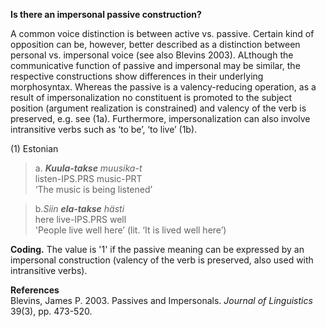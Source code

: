 **Is there an impersonal passive construction?**

A common voice distinction is between active vs. passive. Certain kind of opposition can be, however, better described as a distinction between personal vs. impersonal voice (see also Blevins 2003). ALthough the communicative function of passive and impersonal may be similar, the respective constructions show differences in their underlying morphosyntax. Whereas the passive is a valency-reducing operation, as a result of impersonalization no constituent is promoted to the subject position (argument realization is constrained) and valency of the verb is preserved, e.g. see (1a). Furthermore, impersonalization can also involve intransitive verbs such as ‘to be’, ‘to live’ (1b).

(1) Estonian<br/>
>a. ***Kuula-takse**  muusika-t*<br/>
>listen-IPS.PRS music-PRT<br/>
>‘The music is being listened’<br/>

>b.*Siin **ela-takse** hästi*<br/>
>here live-IPS.PRS well<br/>
>'People live well here’ (lit. ‘It is lived well here’)

**Coding.** The value is '1' if the passive meaning can be expressed by an impersonal construction (valency of the verb is preserved, also used with intransitive verbs).

**References**<br/>
 Blevins, James P. 2003. Passives and Impersonals. *Journal of Linguistics* 39(3), pp. 473-520.
